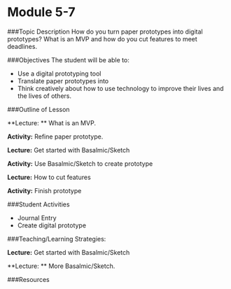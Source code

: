 # Module 5-7

###Topic Description
How do you turn paper prototypes into digital prototypes? What is an MVP and how do you cut features to meet deadlines.

###Objectives
The student will be able to:
- Use a digital prototyping tool
- Translate paper prototypes into
- Think creatively about how to use technology to improve their lives and the lives of others.

###Outline of Lesson

**Lecture: ** What is an MVP.

**Activity:** Refine paper prototype.

**Lecture:** Get started with Basalmic/Sketch

**Activity:** Use Basalmic/Sketch to create prototype

**Lecture:** How to cut features

**Activity:** Finish prototype

###Student Activities
- Journal Entry
- Create digital prototype

###Teaching/Learning Strategies:

**Lecture:** Get started with Basalmic/Sketch

**Lecture: ** More Basalmic/Sketch.

###Resources

